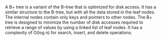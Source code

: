 
A B+ tree is a variant of the B-tree that is optimized for disk access. It has a similar structure to the B-tree, but with all the data stored in the leaf nodes. The internal nodes contain only keys and pointers to other nodes. The B+ tree is designed to minimize the number of disk accesses required to retrieve a range of values by using a linked list of leaf nodes. It has a complexity of O(log n) for search, insert, and delete operations.